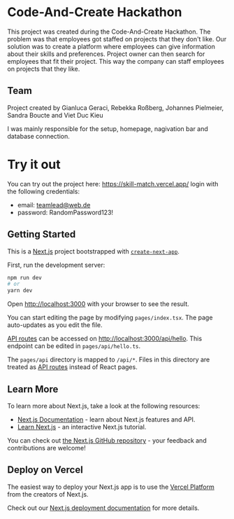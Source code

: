 # Code-And-Create Hackathon
This project was created during the Code-And-Create Hackathon. The problem was that employees got staffed on projects that they don't like. Our solution was to create a platform where employees can give information about their skills and preferences. Project owner can then search for employees that fit their project. This way the company can staff employees on projects that they like.

## Team
Project created by Gianluca Geraci, Rebekka Roßberg, Johannes Pielmeier, Sandra Boucte and Viet Duc Kieu

I was mainly responsible for the setup, homepage, nagivation bar and database connection.

# Try it out
You can try out the project here: https://skill-match.vercel.app/
login with the following credentials:
- email: teamlead@web.de
- password: RandomPassword123!


## Getting Started
This is a [Next.js](https://nextjs.org/) project bootstrapped with [`create-next-app`](https://github.com/vercel/next.js/tree/canary/packages/create-next-app).

First, run the development server:

```bash
npm run dev
# or
yarn dev
```

Open [http://localhost:3000](http://localhost:3000) with your browser to see the result.

You can start editing the page by modifying `pages/index.tsx`. The page auto-updates as you edit the file.

[API routes](https://nextjs.org/docs/api-routes/introduction) can be accessed on [http://localhost:3000/api/hello](http://localhost:3000/api/hello). This endpoint can be edited in `pages/api/hello.ts`.

The `pages/api` directory is mapped to `/api/*`. Files in this directory are treated as [API routes](https://nextjs.org/docs/api-routes/introduction) instead of React pages.

## Learn More

To learn more about Next.js, take a look at the following resources:

- [Next.js Documentation](https://nextjs.org/docs) - learn about Next.js features and API.
- [Learn Next.js](https://nextjs.org/learn) - an interactive Next.js tutorial.

You can check out [the Next.js GitHub repository](https://github.com/vercel/next.js/) - your feedback and contributions are welcome!

## Deploy on Vercel

The easiest way to deploy your Next.js app is to use the [Vercel Platform](https://vercel.com/new?utm_medium=default-template&filter=next.js&utm_source=create-next-app&utm_campaign=create-next-app-readme) from the creators of Next.js.

Check out our [Next.js deployment documentation](https://nextjs.org/docs/deployment) for more details.
